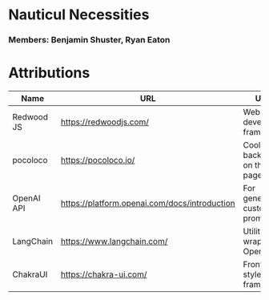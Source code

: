 # Nauticul Necessities

### Members: Benjamin Shuster, Ryan Eaton

# Attributions

| Name       | URL                                           | Usage                             |
|------------|-----------------------------------------------|-----------------------------------|
| Redwood JS | https://redwoodjs.com/                        | Web development framework         |
| pocoloco   | https://pocoloco.io/                          | Cool background on the login page |
| OpenAI API | https://platform.openai.com/docs/introduction | For generating custom prompts     |                            |
| LangChain  | https://www.langchain.com/                    | Utility wrappers for OpenAI API   |
| ChakraUI   | https://chakra-ui.com/                        | Front-end style framework         |